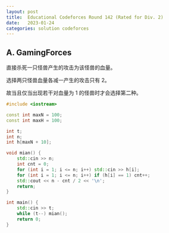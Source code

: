 ```yaml
---
layout: post
title:  Educational Codeforces Round 142 (Rated for Div. 2)
date:   2023-01-24
categories: solution codeforces
---
```


## A. GamingForces

直接杀死一只怪兽产生的攻击为该怪兽的血量。

选择两只怪兽血量各减一产生的攻击只有 $2$。

故当且仅当出现若干对血量为 $1$ 的怪兽时才会选择第二种。

```cpp
#include <iostream>

const int maxN = 100;
const int maxH = 100;

int t;
int n;
int h[maxN + 10];

void mian() {
    std::cin >> n;
    int cnt = 0;
    for (int i = 1; i <= n; i++) std::cin >> h[i];
    for (int i = 1; i <= n; i++) if (h[i] == 1) cnt++;
    std::cout << n - cnt / 2 << '\n';
    return;
}

int main() {
    std::cin >> t;
    while (t--) mian();
    return 0;
}
```
